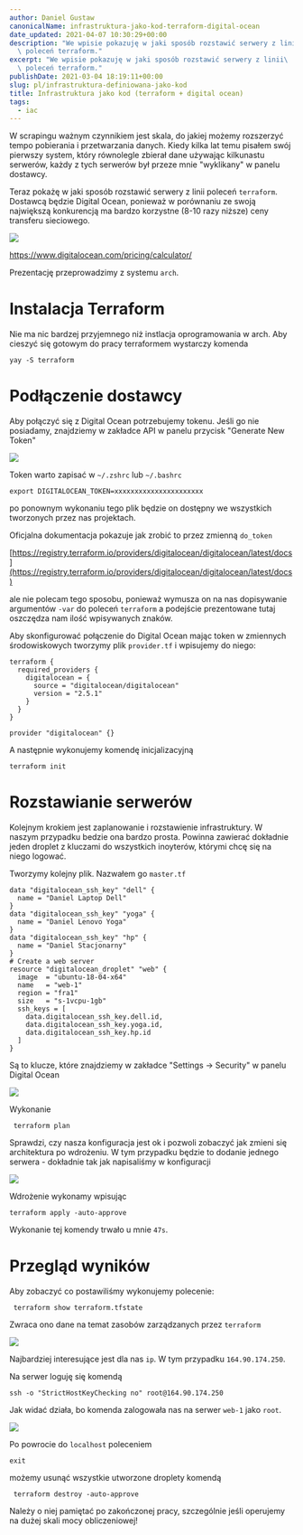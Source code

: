 ```yaml
---
author: Daniel Gustaw
canonicalName: infrastruktura-jako-kod-terraform-digital-ocean
date_updated: 2021-04-07 10:30:29+00:00
description: "We wpisie pokazuję w jaki sposób rozstawić serwery z linii\
  \ poleceń terraform."
excerpt: "We wpisie pokazuję w jaki sposób rozstawić serwery z linii\
  \ poleceń terraform."
publishDate: 2021-03-04 18:19:11+00:00
slug: pl/infrastruktura-definiowana-jako-kod
title: Infrastruktura jako kod (terraform + digital ocean)
tags:
  - iac
---
```



W scrapingu ważnym czynnikiem jest skala, do jakiej możemy rozszerzyć tempo pobierania i przetwarzania danych. Kiedy kilka lat temu pisałem swój pierwszy system, który równolegle zbierał dane używając kilkunastu serwerów, każdy z tych serwerów był przeze mnie "wyklikany" w panelu dostawcy.

Teraz pokażę w jaki sposób rozstawić serwery z linii poleceń `terraform`. Dostawcą będzie Digital Ocean, ponieważ w porównaniu ze swoją największą konkurencją ma bardzo korzystne (8-10 razy niższe) ceny transferu sieciowego.

![](https://ucarecdn.com/72ece5c5-d1f6-4ebe-8859-9a24cd3b0792/)

https://www.digitalocean.com/pricing/calculator/

Prezentację przeprowadzimy z systemu `arch`.

# Instalacja Terraform

Nie ma nic bardzej przyjemnego niż instlacja oprogramowania w arch. Aby cieszyć się gotowym do pracy terraformem wystarczy komenda

```
yay -S terraform
```

# Podłączenie dostawcy

Aby połączyć się z Digital Ocean potrzebujemy tokenu. Jeśli go nie posiadamy, znajdziemy w zakładce API w panelu przycisk "Generate New Token"

![](https://ucarecdn.com/7b60cea7-c6e4-45e7-bdac-d6d058495700/)

Token warto zapisać w `~/.zshrc` lub `~/.bashrc`

```
export DIGITALOCEAN_TOKEN=xxxxxxxxxxxxxxxxxxxxxx
```

po ponownym wykonaniu tego plik będzie on dostępny we wszystkich tworzonych przez nas projektach.

Oficjalna dokumentacja pokazuje jak zrobić to przez zmienną `do_token`

[https://registry.terraform.io/providers/digitalocean/digitalocean/latest/docs](https://registry.terraform.io/providers/digitalocean/digitalocean/latest/docs)

ale nie polecam tego sposobu, ponieważ wymusza on na nas dopisywanie argumentów `-var` do poleceń `terraform` a podejście prezentowane tutaj oszczędza nam ilość wpisywanych znaków.

Aby skonfigurować połączenie do Digital Ocean mając token w zmiennych środowiskowych tworzymy plik `provider.tf` i wpisujemy do niego:

```
terraform {
  required_providers {
    digitalocean = {
      source = "digitalocean/digitalocean"
      version = "2.5.1"
    }
  }
}

provider "digitalocean" {}
```

A następnie wykonujemy komendę inicjalizacyjną

```
terraform init
```

# Rozstawianie serwerów

Kolejnym krokiem jest zaplanowanie i rozstawienie infrastruktury. W naszym przypadku bedzie ona bardzo prosta. Powinna zawierać dokładnie jeden droplet z kluczami do wszystkich inoyterów, którymi chcę się na niego logować.

Tworzymy kolejny plik. Nazwałem go `master.tf`

```
data "digitalocean_ssh_key" "dell" {
  name = "Daniel Laptop Dell"
}
data "digitalocean_ssh_key" "yoga" {
  name = "Daniel Lenovo Yoga"
}
data "digitalocean_ssh_key" "hp" {
  name = "Daniel Stacjonarny"
}
# Create a web server
resource "digitalocean_droplet" "web" {
  image  = "ubuntu-18-04-x64"
  name   = "web-1"
  region = "fra1"
  size   = "s-1vcpu-1gb"
  ssh_keys = [
    data.digitalocean_ssh_key.dell.id,
    data.digitalocean_ssh_key.yoga.id,
    data.digitalocean_ssh_key.hp.id
  ]
}
```

Są to klucze, które znajdziemy w zakładce "Settings -> Security" w panelu Digital Ocean

![](https://ucarecdn.com/13c7dbc8-5b4f-4843-88e2-1e942b199997/)

Wykonanie

```
 terraform plan
```

Sprawdzi, czy nasza konfiguracja jest ok i pozwoli zobaczyć jak zmieni się architektura po wdrożeniu. W tym przypadku będzie to dodanie jednego serwera - dokładnie tak jak napisaliśmy w konfiguracji

![](https://ucarecdn.com/bfa6cdb3-6771-4e57-a5e8-a4d2038b709d/)

Wdrożenie wykonamy wpisując

```
terraform apply -auto-approve
```

Wykonanie tej komendy trwało u mnie `47s`.

# Przegląd wyników

Aby zobaczyć co postawiliśmy wykonujemy polecenie:

```
 terraform show terraform.tfstate
```

Zwraca ono dane na temat zasobów zarządzanych przez `terraform`

![](https://ucarecdn.com/327be4b6-5983-4721-865e-d1f701442660/)

Najbardziej interesujące jest dla nas `ip`. W tym przypadku `164.90.174.250`.

Na serwer loguję się komendą

```
ssh -o "StrictHostKeyChecking no" root@164.90.174.250
```

Jak widać działa, bo komenda zalogowała nas na serwer `web-1` jako `root`.

![](https://ucarecdn.com/31769e58-e37d-457e-a28f-09e42b3718aa/)

Po powrocie do `localhost` poleceniem

```
exit
```

możemy usunąć wszystkie utworzone droplety komendą

```
 terraform destroy -auto-approve
```

Należy o niej pamiętać po zakończonej pracy, szczególnie jeśli operujemy na dużej skali mocy obliczeniowej!
